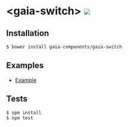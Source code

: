 # &lt;gaia-switch&gt; ![](https://travis-ci.org/gaia-components/gaia-switch.svg)

## Installation

```bash
$ bower install gaia-components/gaia-switch
```

## Examples

- [Example](http://gaia-components.github.io/gaia-switch/)

## Tests

```bash
$ npm install
$ npm test
```